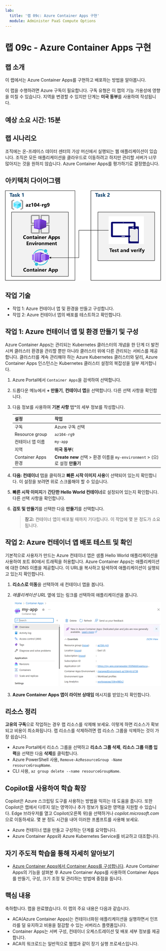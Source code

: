 ```yaml
---
lab:
  title: '랩 09c: Azure Container Apps 구현'
  module: Administer PaaS Compute Options
---
```


# 랩 09c - Azure Container Apps 구현

## 랩 소개

이 랩에서는 Azure Container Apps를 구현하고 배포하는 방법을 알아봅니다.

이 랩을 수행하려면 Azure 구독이 필요합니다. 구독 유형은 이 랩의 기능 가용성에 영향을 미칠 수 있습니다. 지역을 변경할 수 있지만 단계는 **미국 동부**를 사용하여 작성됩니다.

## 예상 소요 시간: 15분

## 랩 시나리오

조직에는 온-프레미스 데이터 센터의 가상 머신에서 실행되는 웹 애플리케이션이 있습니다. 조직은 모든 애플리케이션을 클라우드로 이동하려고 하지만 관리할 서버가 너무 많아지는 것을 원하지 않습니다. Azure Container Apps를 평가하기로 결정했습니다.

## 아키텍처 다이어그램

![작업 다이어그램.](../media/az104-lab09b-aca-architecture.png)

## 작업 기술

- 작업 1: Azure 컨테이너 앱 및 환경을 만들고 구성합니다.
- 작업 2: Azure 컨테이너 앱의 배포를 테스트하고 확인합니다.

## 작업 1: Azure 컨테이너 앱 및 환경 만들기 및 구성

Azure Container Apps는 관리되는 Kubernetes 클러스터의 개념을 한 단계 더 발전시켜 클러스터 환경을 관리할 뿐만 아니라 클러스터 위에 다른 관리되는 서비스를 제공합니다. 클러스터를 계속 관리해야 하는 Azure Kubernetes 클러스터와 달리, Azure Container Apps 인스턴스는 Kubernetes 클러스터 설정의 복잡성을 일부 제거합니다.

1. Azure Portal에서 `Container Apps`을 검색하여 선택합니다.

1. 드롭다운 메뉴에서 **+ 만들기**, **컨테이너 앱**을 선택합니다. 다른 선택 사항을 확인합니다. 

1. 다음 정보를 사용하여 **기본 사항** 탭*의 세부 정보를 작성합니다.

    | 설정 | 작업 |
    |---|---|
    | 구독 | Azure 구독 선택 |
    | Resource group | `az104-rg9` |
    | 컨테이너 앱 이름 |  `my-app` |
    | 지역    | **미국 동부**(|
    | Container Apps 환경 | **Create new** 선택 > 환경 이름을 `my-environment` > (으)로 설정 **만들기** |

1. **다음: 컨테이너** 탭을 클릭하고 **빠른 시작 이미지 사용**이 선택되어 있는지 확인합니다. 이 설정을 보려면 위로 스크롤해야 할 수 있습니다. 

1. **빠른 시작 이미지**가 **간단한 Hello World 컨테이너**로 설정되어 있는지 확인합니다. 다른 선택 사항을 확인합니다. 

1. **검토 및 만들기**를 선택한 다음 **만들기**를 선택합니다.

    >**참고:** 컨테이너 앱이 배포될 때까지 기다립니다. 이 작업에 몇 분 정도가 소요됩니다. 
 
## 작업 2: Azure 컨테이너 앱 배포 테스트 및 확인

기본적으로 사용자가 만드는 Azure 컨테이너 앱은 샘플 Hello World 애플리케이션을 사용하여 포트 80에서 트래픽을 허용합니다. Azure Container Apps는 애플리케이션에 대한 DNS 이름을 제공합니다. 이 URL을 복사하고 탐색하여 애플리케이션이 실행되고 있는지 확인합니다.

1. **리소스로 이동**을 선택하여 새 컨테이너 앱을 봅니다.

1. *애플리케이션 URL* 옆에 있는 링크를 선택하여 애플리케이션을 봅니다.

    ![포털의 ACA 개요 페이지 스크린샷](../media/az104-lab09b-aca-overview.png)

1. **Azure Container Apps 앱이 라이브 상태임** 메시지를 받았는지 확인합니다.
   
## 리소스 정리

**고유의 구독**으로 작업하는 경우 랩 리소스를 삭제해 보세요. 이렇게 하면 리소스가 확보되고 비용이 최소화됩니다. 랩 리소스를 삭제하려면 랩 리소스 그룹을 삭제하는 것이 가장 쉽습니다. 

+ Azure Portal에서 리소스 그룹을 선택하고 **리소스 그룹 삭제**, **리소스 그룹 이름 입력**을 선택한 다음 **삭제**를 클릭합니다.
+ Azure PowerShell 사용, `Remove-AzResourceGroup -Name resourceGroupName`.
+ CLI 사용, `az group delete --name resourceGroupName`.

## Copilot을 사용하여 학습 확장
Copilot은 Azure 스크립팅 도구를 사용하는 방법을 익히는 데 도움을 줍니다. 또한 Copilot은 랩에서 다루지 않는 영역이나 추가 정보가 필요한 영역을 지원할 수 있습니다. Edge 브라우저를 열고 Copilot(오른쪽 위)을 선택하거나 *copilot.microsoft.com*으로 이동하세요. 몇 분 정도 시간을 내어 이러한 프롬프트를 사용해 보세요.

+ Azure 컨테이너 앱을 만들고 구성하는 단계를 요약합니다.
+ Azure Container Apps와 Azure Kubernetes Service를 비교하고 대조합니다.

## 자기 주도적 학습을 통해 자세히 알아보기

+ [Azure Container Apps에서 Container Apps를 구성합니다](https://learn.microsoft.com/training/modules/configure-container-app-azure-container-apps/). Azure Container Apps의 기능을 살펴본 후 Azure Container Apps를 사용하여 Container Apps를 만들기, 구성, 크기 조정 및 관리하는 방법에 중점을 둡니다.


## 핵심 내용

축하합니다. 랩을 완료했습니다. 이 랩의 주요 내용은 다음과 같습니다. 

+ ACA(Azure Container Apps)는 컨테이너화된 애플리케이션을 실행하면서 인프라를 덜 유지하고 비용을 절감할 수 있는 서버리스 플랫폼입니다.
+ Container Apps는 서버 구성, 컨테이너 오케스트레이션 및 배포 세부 정보를 제공합니다. 
+ ACA의 워크로드는 일반적으로 웹앱과 같이 장기 실행 프로세스입니다.

     
